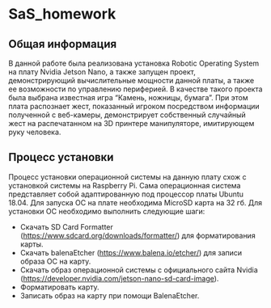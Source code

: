 # SaS_homework
## Общая информация
В данной работе была реализована установка Robotic Operating System на плату Nvidia Jetson Nano, а также запущен проект, демонстрирующий вычислительные мощности данной платы, а также ее возможности по управлению периферией. В качестве такого проекта была выбрана известная игра “Камень, ножницы, бумага”. При этом плата распознает жест, показанный игроком посредством информации полученной с веб-камеры, демонстрирует собственный случайный жест на распечатанном на 3D принтере манипуляторе, имитирующем руку человека.
## Процесс установки
Процесс установки операционной системы на данную плату схож с установкой системы на Raspberry Pi. Сама операционная система представляет собой адаптированную под процессор платы Ubuntu 18.04. Для запуска ОС на плате необходима MicroSD карта на 32 гб.
Для установки ОС необходимо выполнить следующие шаги:
- Скачать SD Card Formatter (https://www.sdcard.org/downloads/formatter/) для форматирования карты.
- Скачать balenaEtcher (https://www.balena.io/etcher/) для записи образа ОС на карту.
- Скачать образ операционной системы с официального сайта Nvidia (https://developer.nvidia.com/jetson-nano-sd-card-image).
- Форматировать карту.
- Записать образ на карту при помощи BalenaEtcher.
